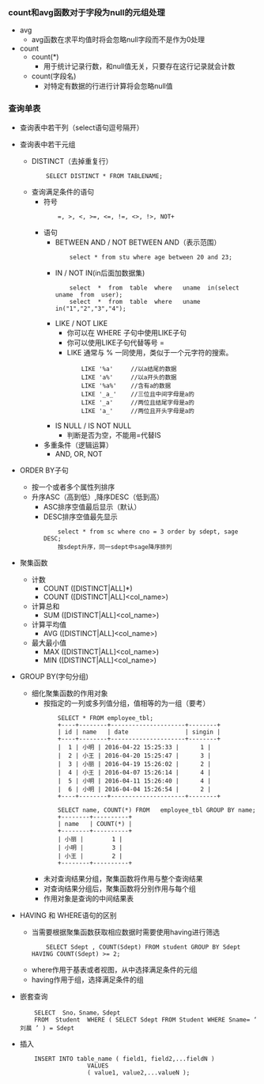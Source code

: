 ### count和avg函数对于字段为null的元组处理
+ avg
    + avg函数在求平均值时将会忽略null字段而不是作为0处理
+ count
    + count(*)
        + 用于统计记录行数，和null值无关，只要存在这行记录就会计数
    + count(字段名)
        + 对特定有数据的行进行计算将会忽略null值

### 查询单表
+ 查询表中若干列（select语句逗号隔开）
+ 查询表中若干元组
    + DISTINCT（去掉重复行）
        ```
            SELECT DISTINCT * FROM TABLENAME;
        ```
    + 查询满足条件的语句
        + 符号
            ```
                =, >, <, >=, <=, !=, <>, !>, NOT+
            ```
        + 语句
            + BETWEEN AND / NOT BETWEEN AND（表示范围）
                ```
                    select * from stu where age between 20 and 23;
                ```
            + IN / NOT IN(in后面加数据集)
                ```
                    select  *  from  table  where   uname  in(select  uname  from  user);
                    select  *  from  table  where   uname  in("1","2","3","4");
                ```
            + LIKE / NOT LIKE
                + 你可以在 WHERE 子句中使用LIKE子句
                + 你可以使用LIKE子句代替等号 =
                + LIKE 通常与 % 一同使用，类似于一个元字符的搜索。
                    ```
                        LIKE '%a'     //以a结尾的数据
                        LIKE 'a%'     //以a开头的数据
                        LIKE '%a%'    //含有a的数据
                        LIKE '_a_'    //三位且中间字母是a的
                        LIKE '_a'     //两位且结尾字母是a的
                        LIKE 'a_'     //两位且开头字母是a的
                    ```
            + IS NULL / IS NOT NULL
                + 判断是否为空，不能用=代替IS
        + 多重条件（逻辑运算）
            + AND, OR, NOT
+ ORDER BY子句
    + 按一个或者多个属性列排序
    + 升序ASC（高到低）,降序DESC（低到高）
        + ASC排序空值最后显示（默认）
        + DESC排序空值最先显示
            ```
                select * from sc where cno = 3 order by sdept, sage DESC;
                按sdept升序，同一sdept中sage降序排列 
            ```
+ 聚集函数
    + 计数
        + COUNT ([DISTINCT|ALL]*)
        + COUNT ([DISTINCT|ALL]<col_name>)
    + 计算总和
        + SUM ([DISTINCT|ALL]<col_name>)
    + 计算平均值
        + AVG ([DISTINCT|ALL]<col_name>)
    + 最大最小值
        + MAX ([DISTINCT|ALL]<col_name>)
        + MIN ([DISTINCT|ALL]<col_name>)
+ GROUP BY(字句分组)
    + 细化聚集函数的作用对象
        + 按指定的一列或多列值分组，值相等的为一组（要考）
            ```
                SELECT * FROM employee_tbl;
                +----+--------+---------------------+--------+
                | id | name   | date                | singin |
                +----+--------+---------------------+--------+
                |  1 | 小明 | 2016-04-22 15:25:33 |      1 |
                |  2 | 小王 | 2016-04-20 15:25:47 |      3 |
                |  3 | 小丽 | 2016-04-19 15:26:02 |      2 |
                |  4 | 小王 | 2016-04-07 15:26:14 |      4 |
                |  5 | 小明 | 2016-04-11 15:26:40 |      4 |
                |  6 | 小明 | 2016-04-04 15:26:54 |      2 |
                +----+--------+---------------------+--------+

                SELECT name, COUNT(*) FROM   employee_tbl GROUP BY name;
                +--------+----------+
                | name   | COUNT(*) |
                +--------+----------+
                | 小丽 |        1 |
                | 小明 |        3 |
                | 小王 |        2 |
                +--------+----------+
            ```
        + 未对查询结果分组，聚集函数将作用与整个查询结果
        + 对查询结果分组后，聚集函数将分别作用与每个组
        + 作用对象是查询的中间结果表
+ HAVING 和 WHERE语句的区别
    + 当需要根据聚集函数获取相应数据时需要使用having进行筛选
        ```
            SELECT Sdept , COUNT(Sdept) FROM student GROUP BY Sdept HAVING COUNT(Sdept) >= 2;
        ```
    + where作用于基表或者视图，从中选择满足条件的元组
    + having作用于组，选择满足条件的组

+ 嵌套查询
    ```
        SELECT  Sno，Sname，Sdept    
        FROM  Student  WHERE ( SELECT Sdept FROM Student WHERE Sname= ‘ 刘晨 ’ ) = Sdept
    ```

+ 插入
    ```
        INSERT INTO table_name ( field1, field2,...fieldN )
                       VALUES
                       ( value1, value2,...valueN );
    ```
